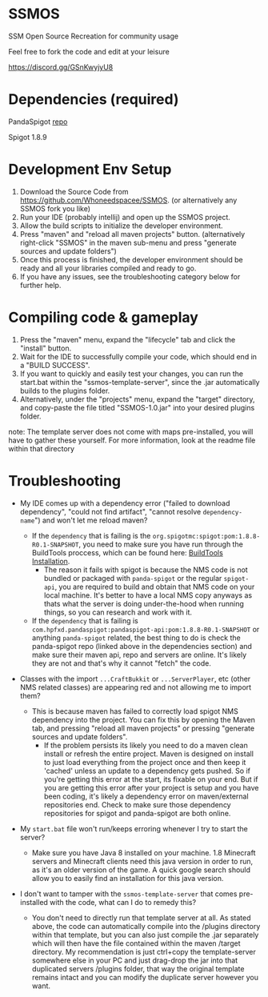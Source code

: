 # SSMOS

SSM Open Source Recreation for community usage

Feel free to fork the code and edit at your leisure 

https://discord.gg/GSnKwyjyU8

# Dependencies (required)	

PandaSpigot [repo](https://github.com/hpfxd/PandaSpigot)

Spigot 1.8.9

# Development Env Setup

1. Download the Source Code from https://github.com/Whoneedspacee/SSMOS. (or alternatively any SSMOS fork you like)
2. Run your IDE (probably intellij) and open up the SSMOS project.
3. Allow the build scripts to initialize the developer environment.
4. Press "maven" and "reload all maven projects" button. (alternatively right-click "SSMOS" in the maven sub-menu and press "generate sources and update folders")
5. Once this process is finished, the developer environment should be ready and all your libraries compiled and ready to go.
6. If you have any issues, see the troubleshooting category below for further help.

# Compiling code & gameplay

1. Press the "maven" menu, expand the "lifecycle" tab and click the "install" button.
2. Wait for the IDE to successfully compile your code, which should end in a "BUILD SUCCESS".
3. If you want to quickly and easily test your changes, you can run the start.bat within the "ssmos-template-server", since the .jar automatically builds to the plugins folder.
3. Alternatively, under the "projects" menu, expand the "target" directory, and copy-paste the file titled "SSMOS-1.0.jar" into your desired plugins folder.

note: The template server does not come with maps pre-installed, you will have to gather these yourself. For more information, look at the readme file within that directory

# Troubleshooting

* My IDE comes up with a dependency error ("failed to download dependency", "could not find artifact", "cannot resolve `dependency-name`") and won't let me reload maven?
    * If the `dependency` that is failing is the `org.spigotmc:spigot:pom:1.8.8-R0.1-SNAPSHOT`, you need to make sure you have run through the BuildTools proccess, which can be found here: [BuildTools Installation](https://www.spigotmc.org/wiki/buildtools/).
        * The reason it fails with spigot is because the NMS code is not bundled or packaged with `panda-spigot` or the regular `spigot-api`, you are required to build and obtain that NMS code on your local machine. It's better to have a local NMS copy anyways as thats what the server is doing under-the-hood when running things, so you can research and work with it.
    * If the `dependency` that is failing is `com.hpfxd.pandaspigot:pandaspigot-api:pom:1.8.8-R0.1-SNAPSHOT` or anything `panda-spigot` related, the best thing to do is check the panda-spigot repo (linked above in the dependencies section) and make sure their maven api, repo and servers are online. It's likely they are not and that's why it cannot "fetch" the code.
    
* Classes with the import `...CraftBukkit` or `...ServerPlayer`, etc (other NMS related classes) are appearing red and not allowing me to import them?
    * This is because maven has failed to correctly load spigot NMS dependency into the project. You can fix this by opening the Maven tab, and pressing "reload all maven projects" or pressing "generate sources and update folders".
        * If the problem persists its likely you need to do a maven clean install or refresh the entire project. Maven is designed on install to just load everything from the project once and then keep it 'cached' unless an update to a dependency gets pushed. So if you're getting this error at the start, its fixable on your end. But if you are getting this error after your project is setup and you have been coding, it's likely a dependency error on maven/external repositories end. Check to make sure those dependency repositories for spigot and panda-spigot are both online.

* My `start.bat` file won't run/keeps erroring whenever I try to start the server?
    * Make sure you have Java 8 installed on your machine. 1.8 Minecraft servers and Minecraft clients need this java version in order to run, as it's an older version of the game. A quick google search should allow you to easily find an installation for this java version.

* I don't want to tamper with the `ssmos-template-server` that comes pre-installed with the code, what can I do to remedy this?
    * You don't need to directly run that template server at all. As stated above, the code can automatically compile into the /plugins directory within that template, but you can also just compile the .jar separately which will then have the file contained within the maven /target directory. My recommendation is just ctrl+copy the template-server somewhere else in your PC and just drag-drop the jar into that duplicated servers /plugins folder, that way the original template remains intact and you can modify the duplicate server however you want.  
